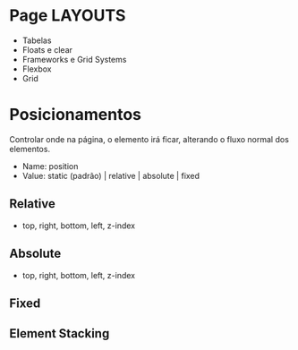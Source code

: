 # Page LAYOUTS

- Tabelas
- Floats e clear
- Frameworks e Grid Systems
- Flexbox
- Grid

# Posicionamentos

Controlar onde na página, o elemento irá ficar, 
alterando o fluxo normal dos elementos.

- Name: position
- Value: static (padrão) | relative | absolute | fixed

## Relative

- top, right, bottom, left, z-index

## Absolute

- top, right, bottom, left, z-index

## Fixed

## Element Stacking

